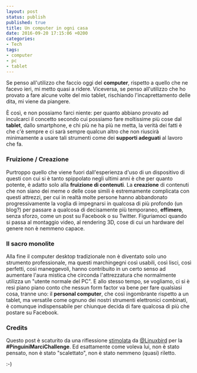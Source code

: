 ```yaml
---
layout: post
status: publish
published: true
title: Un computer in ogni casa
date: 2016-09-20 17:15:06 +0200
categories:
- Tech
tags:
- computer
- pc
- tablet
---
```


Se penso all'utilizzo che faccio oggi del **computer**, rispetto a quello che ne facevo ieri, mi metto quasi a ridere. Viceversa, se penso all'utilizzo che ho provato a fare alcune volte del mio tablet, rischiando l'incaprettamento delle dita, mi viene da piangere.

È così, e non possiamo farci niente: per quanto abbiano provato ad inculcarci il concetto secondo cui possiamo fare moltissime più cose dal **tablet**, dallo smartphone, e chi più ne ha più ne metta, la verità dei fatti è che c'è sempre e ci sarà sempre qualcun altro che non riuscirà minimamente a usare tali strumenti come dei **supporti adeguati** al lavoro che fa.

### Fruizione / Creazione
Purtroppo quello che viene fuori dall'esperienza d'uso di un dispositivo di questi con cui si è tanto spippolato negli ultimi anni è che per quanto potente, è adatto solo alla **fruizione di contenuti**. La **creazione** di contenuti che non siano dei meme o delle cose simili è estremamente complicata con questi attrezzi, per cui in realtà molte persone hanno abbandonato progressivamente la voglia di impegnarsi in qualcosa di più profondo (un blog?) per passare a qualcosa di decisamente più temporaneo, **effimero**, senza sforzo, come un post su Facebook o su Twitter. Figuriamoci quando si passa al montaggio video, al rendering 3D, cose di cui un hardware del genere non è nemmeno capace.

### Il sacro monolite
Alla fine il computer desktop tradizionale non è diventato solo uno strumento professionale, ma questi marchingegni così usabili, così lisci, così perfetti, così maneggevoli, hanno contribuito in un certo senso ad aumentare l'aura mistica che circonda l'attrezzatura che normalmente utilizza un "utente normale del PC". E allo stesso tempo, se vogliamo, ci si è resi piano piano conto che nessun form factor va bene per fare qualsiasi cosa, tranne uno: il **personal computer**, che così ingombrante rispetto a un tablet, ma versatile come ognuno dei nostri strumenti elettronici combinati, è comunque indispensabile per chiunque decida di fare qualcosa di più che postare su Facebook.

### Credits
Questo post è scaturito da una riflessione [stimolata](https://medium.com/@linuxbird/once-we-were-bloggers-d9d9d62539c5#.4i4bauvcu) da [@Linuxbird](https://medium.com/@linuxbird) per la **#PinguiniMarciChallenge**. Ed esattamente come voleva lui, non è stato pensato, non è stato "scalettato", non è stato nemmeno (quasi) riletto.

:-)
